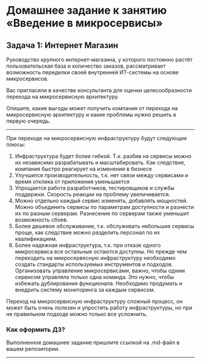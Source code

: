 # Домашнее задание к занятию «Введение в микросервисы»

## Задача 1: Интернет Магазин

Руководство крупного интернет-магазина, у которого постоянно растёт пользовательская база и количество заказов, рассматривает возможность переделки своей внутренней   ИТ-системы на основе микросервисов. 

Вас пригласили в качестве консультанта для оценки целесообразности перехода на микросервисную архитектуру. 

Опишите, какие выгоды может получить компания от перехода на микросервисную архитектуру и какие проблемы нужно решить в первую очередь.

---
При переходе на микросервисную инфраструктуру будут следующие плюсы:
1. Инфраструктура будет более гибкой. Т.к. разбив на сервисы можно их независимо разрабатывать и масштабировать. Как следствие, компания быстро реагирует на изменения в бизнесе
2. Улучшится производительность, т.к. нет связи между сервисами и время отклика от приложения уменьшается
3. Упрощается работа разработчиков, тестировщиков и службы поддержки. Скорость реакции на проблему увеличивается.
4. Можно отдельно каждый сервис изменять, добавлять мощностей. Можно объединить сервисы по параметрам доступности и разнести их по разным серверам. Разнесение по серверам также уменьшит возможность сбоев. 
5. Более дешевое обслуживание, т.к. обслуживать небольшие сервисы проще, как следствие можно разделить персонал по их квалификациям.
6. Более надежная инфраструктура, т.к. при отказе одного микросервиса все остальные остаются доступны.
Но прежде чем переходить на микросервесную инфраструктуру необходимо создать стандарты используемых инструментов и подходов. Организовать управление микросервисами, важно, чтобы одним сервисом управляла только одна команда. Это нужно, чтобы избежать дублирования функционала. 
Необходимо продумать и внедрить систему мониторинга за каждым сервисом.

Переход на микросервисную инфраструктуру сложный процесс, он может быть очень полезен и упростить работу инфраструктуры, но при не правильном подходе можно только все усложнить.
### Как оформить ДЗ?

Выполненное домашнее задание пришлите ссылкой на .md-файл в вашем репозитории.

---
